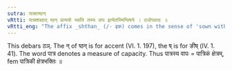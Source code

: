 ```yaml
---
sutra: पात्त्रात्ष्ठन्
vRtti: पात्त्रशब्दात् ष्ठन् प्रत्ययो भवति तस्य वाप इत्येतस्मिन्विषये । ठञोपवादः ॥
vRtti_eng: "The affix _shthan_ (/- इक) comes in the sense of 'sown with so much', after the word _patra_."
---
```

This debars ठञ्. The न् of ष्ठन् is for accent (VI. 1. 197), the ष् is for ङीष् (IV. 1. 41). The word पात्र denotes a measure of capacity. Thus पात्रस्य वापः = पात्रिकं क्षेत्रम्, fem पात्रिकी क्षेत्रभक्तिः ॥
